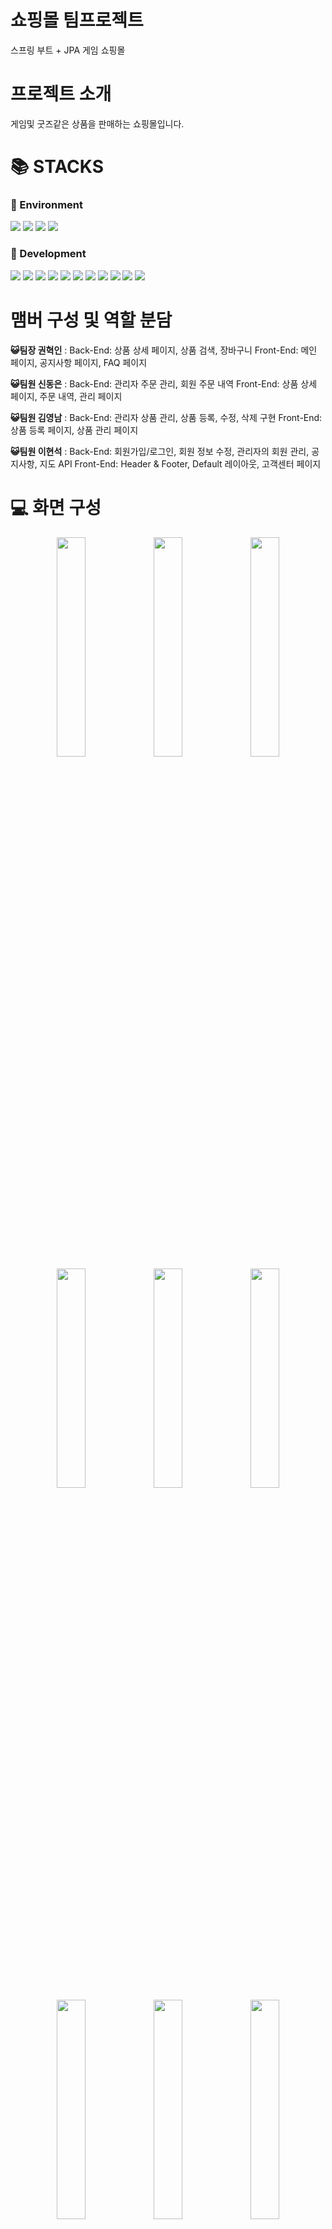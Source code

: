<div align=left><h1>쇼핑몰 팀프로젝트</h1></div>

스프링 부트 + JPA 게임 쇼핑몰

<div align=left><h1>프로젝트 소개</h1></div>
게임및 굿즈같은 상품을 판매하는 쇼핑몰입니다.

<div align=left><h1>📚 STACKS</h1></div>

<div align=left><h3>📕 Environment</h3></div>

<div>
  <img src="https://img.shields.io/badge/github-181717?style=for-the-badge&logo=github&logoColor=white">
  <img src="https://img.shields.io/badge/git-F05032?style=for-the-badge&logo=git&logoColor=white">
  <img src="https://img.shields.io/badge/slack-4A154B?style=for-the-badge&logo=slack&logoColor=white">
  <img src="https://img.shields.io/badge/kakaotalk-FFCD00?style=for-the-badge&logo=kakaotalk&logoColor=white">
</div>

<div align=left><h3>📙 Development</h3></div>

<div>
  <img src="https://img.shields.io/badge/java-007396?style=for-the-badge&logo=java&logoColor=white">
  <img src="https://img.shields.io/badge/springboot-6DB33F?style=for-the-badge&logo=Spring Boot&logoColor=white">
  <img src="https://img.shields.io/badge/html5-E34F26?style=for-the-badge&logo=html5&logoColor=white"> 
  <img src="https://img.shields.io/badge/css-1572B6?style=for-the-badge&logo=css3&logoColor=white"> 
  <img src="https://img.shields.io/badge/javascript-F7DF1E?style=for-the-badge&logo=javascript&logoColor=black"> 
  <img src="https://img.shields.io/badge/jquery-0769AD?style=for-the-badge&logo=jquery&logoColor=white">
  <img src="https://img.shields.io/badge/gradle-02303A?style=for-the-badge&logo=gradle&logoColor=white">
  <img src="https://img.shields.io/badge/jpa-FF6F00?style=for-the-badge&logo=jpa&logoColor=white">
  <img src="https://img.shields.io/badge/mysql-4479A1?style=for-the-badge&logo=mysql&logoColor=white">
  <img src="https://img.shields.io/badge/mariadb-003545?style=for-the-badge&logo=mariadb&logoColor=white">
  <img src="https://img.shields.io/badge/bootstrap-7952B3?style=for-the-badge&logo=bootstrap&logoColor=white">
</div>

<div align=left><h1>맴버 구성 및 역할 분담</h1></div>

**😺팀장 권혁인** : Back-End: 상품 상세 페이지, 상품 검색, 장바구니 Front-End: 메인 페이지, 공지사항 페이지, FAQ 페이지

**😺팀원 신동은** : Back-End: 관리자 주문 관리, 회원 주문 내역 Front-End: 상품 상세 페이지, 주문 내역, 관리 페이지

**😺팀원 김영남** : Back-End: 관리자 상품 관리, 상품 등록, 수정, 삭제 구현 Front-End: 상품 등록 페이지, 상품 관리 페이지

**😺팀원 이현석** : Back-End: 회원가입/로그인, 회원 정보 수정, 관리자의 회원 관리, 공지사항, 지도 API Front-End: Header & Footer, Default 레이아웃, 고객센터 페이지



<div align=left><h1>💻 화면 구성</h1></div>

<div align=center>
    <img width="30%" src="https://github.com/Yujin051/shopping-mall-team-project/assets/142381874/257f7cf7-1f86-4f56-8123-95fab2316afa.png"/>
    <img width="30%" src="https://github.com/Yujin051/shopping-mall-team-project/assets/142381874/6652bd26-87e1-4dad-abf8-e42373d2f712.png"/>
    <img width="30%" src="https://github.com/Yujin051/shopping-mall-team-project/assets/142381874/6a019481-04f1-453e-a393-b13baed37fd7.png"/>
</div>

<div align=center>
    <img width="30%" src="https://github.com/Yujin051/shopping-mall-team-project/assets/142381874/24f30a9f-521f-48ec-a36c-e6c7902c24d1.png"/>
    <img width="30%" src="https://github.com/Yujin051/shopping-mall-team-project/assets/142381874/caef5cbd-d210-4c1a-b39e-0ced78db4257.png"/>  
    <img width="30%" src="https://github.com/Yujin051/shopping-mall-team-project/assets/142381874/1037e68e-1df9-487a-ab9e-173215b97fe5.png"/>
</div>

<div align=center>
    <img width="30%" src="https://github.com/Yujin051/shopping-mall-team-project/assets/142381874/a6f30923-2628-4dc4-89cd-b832fa016470.png"/>
    <img width="30%" src="https://github.com/Yujin051/shopping-mall-team-project/assets/142381874/55f48c33-f624-4933-9632-89ff81a88c8d.png"/>  
    <img width="30%" src="https://github.com/Yujin051/shopping-mall-team-project/assets/142381874/3fc1d278-362d-4bae-ae9a-254b046e32b1.png"/>
</div>

<div align=center>
    <img width="30%" src="https://github.com/Yujin051/shopping-mall-team-project/assets/142381874/44de54a9-fa83-42f0-8067-4ca37534408d.png"/>
  <img width="30%" src="https://github.com/Yujin051/shopping-mall-team-project/assets/142381874/593cce56-5182-46a3-9897-aba0484aa059.png"/>
    <img width="30%" src="https://github.com/Yujin051/shopping-mall-team-project/assets/142381874/160e4661-8409-47a9-8520-741cce9f3277.png"/>
  
</div>

<div align=center>
    <img width="30%" src="https://github.com/Yujin051/shopping-mall-team-project/assets/142381874/77f0c02f-9c86-4ae4-be08-664b4c29b9bb.png"/>
    <img width="30%" src="https://github.com/Yujin051/shopping-mall-team-project/assets/142381874/77bb652d-cd81-42dd-bbfc-aa72fcfda1be.png"/>
</div>


<div align=center>
  
 
</div>

<div align=center>
    
</div>

<div align=left><h1>프로젝트 소감</h1></div>

### 😃프로젝트 소감

**😺팀장 권혁인** : 팀 프로젝트 자체도 처음 접해봤었고, 팀장이라는 직책도 처음 맡아 어려움이 많았던 것 같다. 기능적으로는 깃헙 도입 부분과 상품 검색 부분, 주문과 장바구니 구현을 담당하게 됐는데 코드를 제대로 이해하지 못하고 사용하거나 로직의 완성도가 떨어지는 부분이 있어 개인적으로는 아쉬운 기분이 들었다. 하지만 다른 팀원들이 짠 코드를 보고, 내가 담당하지 않는 영역과 다른 방식의 코드들을 접해볼 수 있는 기회를 가질 수 있었고, 깃헙으로 협업하는 과정을 통해 한층 더 생각해볼 수 있는 점이 좋았다. 

**😺팀원 신동은** : 팀 프로젝트 시작하기전에는 기초가 많이 부족한 편이어서 DB에서 데이터를 받아와서 view쪽에 뿌리는 것과 뷰에서 컨트롤러로 정보를 넘기는 것 조차 오류를 많이 내면서 잘 하지못하였는데 팀프로젝트를 하고 나서 정확하게 할 줄 알고 다른 부분에서도 코드리뷰하면서 많이 배웠다.
프로젝트 막상 시작하면 아무것도 못하고 팀에 도움이 될까 라는 걱정만 했는데 막상 해 보니 재미있었고 프로젝트하면서 직접 써보는 코드가 이론으로 공부하는 것 보다 훨씬 도움이 된다는 것을 느꼈다.

**😺팀원 김영남** : 남은 사람들끼리 팀이 되어서 걱정도 많았고 1주일 가량은 친목 다지기와 주제 선정으로 시간을 보내서 프로젝트를 완성할 수 있을까 의구심이 들었다. 하지만 방향성이 잡히고 나서는 의외로 진행이 잘 되었다. 개인적으로 이미지 파일 등록과 관련하여 10개 이상의 블로그나 다른 사이트를 참조해서 성공했을 때 뿌듯했다. 프로젝트를 통해 많은 것들을 배우고 복습하였으며 팀 내 코드 리뷰로 얻은 지식을 다음 프로젝트 때 사용해보고 싶다.

**😺팀원 이현석** : 팀 프로젝트 시작 전부터 개인적으로 스프링 시큐리티 부분을 공부했었다 보니 프로젝트에서도 시큐리티 쪽을 담당하게 됐다. 공부했던 것들을 실제로 적용해 보고, 새롭게 업데이트된 스프링 시큐리티의 기능을 써볼 수 있어 이쪽으로 많이 배웠지만, 반대로 REST, JSON, AJAX 등을 사용한 비동기 처리 방식, DB JOIN, FK 사용 등의 기능은 많이 써보지 못해 아쉬운 부분도 있다. 팀 내 코드 리뷰를 통해 어느 정도의 지식을 얻었으니 앞으로의 프로젝트에서도 이 지식들을 활용하는 걸 목표로 하고 있다.

